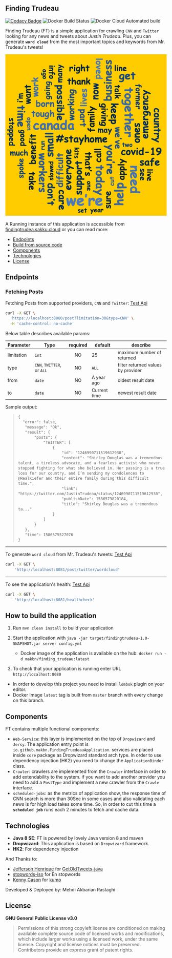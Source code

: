 ## Finding Trudeau
[![Codacy Badge](https://api.codacy.com/project/badge/Grade/90a7cc1b72d34f8cabcb58ee502d4ff5)](https://www.codacy.com/manual/makbn/finding_trudeau?utm_source=github.com&amp;utm_medium=referral&amp;utm_content=makbn/finding_trudeau&amp;utm_campaign=Badge_Grade)
![Docker Build Status](https://img.shields.io/docker/cloud/build/makbn/finding_trudeau)
![Docker Cloud Automated build](https://img.shields.io/docker/cloud/automated/makbn/finding_trudeau)

Finding Trudeau (FT) is a simple application for crawling `CNN` and `Twitter` looking for any news and tweets about *Justin Trudeau*. 
Plus, you can generate **`word cloud`** from the most important topics and keywords from Mr. Trudeau's tweets!


[![example wordcloud output](https://github.com/makbn/finding_trudeau/raw/master/wcexample.png)](https://twitter.com/JustinTrudeau)

 
A Running instance of this application is accessible from [findingtrudea.sakku.cloud](https://findingtrudea.sakku.cloud/page/index.html) or you can read more:

 * [Endpoints](#endpoints)
 * [Build from source code](#how-to-build-the-application)
 * [Components](#components)
 * [Technologies](#technologies)
 * [License](#license)
   
   
## Endpoints
### Fetching Posts

Fetching Posts from supported providers, `CNN` and `Twitter`: [Test Api](https://findingtrudeau.sakku.cloud/post)

```sh
curl -X GET \
  'https://localhost:8080/post?limitation=30&type=CNN' \
  -H 'cache-control: no-cache'
```

Below table describes available params:

| Parameter      |   Type                    | required | default             | describe |
| ---------------| ------------------------- | :------: | ------------------- | -------------------------------------- |
| limitation     | `int`                     | NO       | 25                  | maximum number of returned             |
| type           | `CNN`, `TWITTER`, or `ALL`| NO       | `ALL`               | filter returned values by provider     |
| from           | `date`                    | NO       | A year ago          | oldest result date                     |
| to             | `date`                    | NO       | Current time        | newest result date                     |

Sample output:

> ```$xslt
> {
>   "error": false,
>    "message": "Ok",
>    "result": {
>        "posts": {
>            "TWITTER": [
>                {
>                    "id": "1246990711519612930",
>                    "content": "Shirley Douglas was a tremendous talent, a tireless advocate, and a fearless activist who never stopped fighting for what she believed in. Her passing is a true loss for our country, and I’m sending my condolences to @RealKiefer and their entire family during this difficult time.",
>                    "link": "https://twitter.com/JustinTrudeau/status/1246990711519612930",
>                    "publishDate": 1586573820184,
>                    "title": "Shirley Douglas was a tremendous ta..."
>                }
>            ]
>        }
>    },
>    "time": 1586575527076
> }
> ```

---

To generate `word cloud` from Mr. Trudeau's tweets: [Test Api](https://findingtrudeau.sakku.cloud/post/twitter/wordcloud)

```sh
curl -X GET \
    'http://localhost:8081/post/twitter/wordcloud'
```

---
To see the application's health: [Test Api](http://findingtrudeau.sakku.cloud:8081)

```sh
curl -X GET \
    'http://localhost:8081/healthcheck'
```

## How to build the application

1. Run `mvn clean install` to build your application

2. Start the application with `java -jar target/findingtrudeau-1.0-SNAPSHOT.jar server config.yml`
   
    * Docker image of the application is available on the hub: `docker run -d makbn/finding_trudeau:latest` 

3. To check that your application is running enter URL `http://localhost:8080`


* In order to develop this project you need to install `lombok` plugin on your editor.
* Docker Image `latest` tag is built from `master` branch with every change on this branch.


## Components

FT contains multiple functional components:

 * `Web-Service`: this layer is implemented on the top of `Dropwizard` and `Jersy`. The application entry point is `io.github.makbn.FindingTruedeauApplication`. services are placed inside `core` package as Dropwizard standard arch type. In order to use dependency injection (HK2) you need to change the `ApplicationBinder` class.
 * `Crawler`: crawlers are implemented from the `Crawler` interface in order to add extendability to the system. if you want to add another provider you need to add a `PostType` and implement a new crawler from the `Crawle` interface. 
 * `scheduled-jobs`: as the metrics of application show, the response time of CNN search is more than 30Sec in some cases and also validating each news is for high load takes some time. So, in order to cut this time a **`scheduled job`** runs each 2 minutes to fetch and cache data.


## Technologies
 * **Java 8 SE**: FT is powered by lovely Java version 8 and maven
 * **Dropwizard**: This application is based on `Dropwizard` framework.
 * **HK2**: For dependency injection
 
 And Thanks to:
 
 * [Jefferson Henrique](https://github.com/Jefferson-Henrique) for [GetOldTweets-java](https://github.com/Jefferson-Henrique/GetOldTweets-java)
 * [stopwords-iso](https://github.com/stopwords-iso) for En stopwords
 * [Kenny Cason](https://github.com/kennycason) for [kumo](https://github.com/kennycason/kumo)

 Developed & Deployed by: Mehdi Akbarian Rastaghi
## License

**GNU General Public License v3.0**

> Permissions of this strong copyleft license are conditioned on making available complete source code of licensed works and modifications, which include larger works using a licensed work, under the same license. Copyright and license notices must be preserved. Contributors provide an express grant of patent rights.
